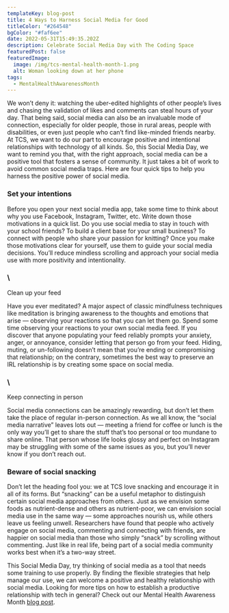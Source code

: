 ```yaml
---
templateKey: blog-post
title: 4 Ways to Harness Social Media for Good
titleColor: "#264548"
bgColor: "#faf6ee"
date: 2022-05-31T15:49:35.202Z
description: Celebrate Social Media Day with The Coding Space
featuredPost: false
featuredImage:
  image: /img/tcs-mental-health-month-1.png
  alt: Woman looking down at her phone
tags:
  - MentalHealthAwarenessMonth
---
```

We won’t deny it: watching the uber-edited highlights of other people’s lives and chasing the validation of likes and comments can steal hours of your day. That being said, social media can also be an invaluable mode of connection, especially for older people, those in rural areas, people with disabilities, or even just people who can’t find like-minded friends nearby. At TCS, we want to do our part to encourage positive and intentional relationships with technology of all kinds. So, this Social Media Day, we want to remind you that, with the right approach, social media can be a positive tool that fosters a sense of community. It just takes a bit of work to avoid common social media traps. Here are four quick tips to help you harness the positive power of social media.



### Set your intentions

Before you open your next social media app, take some time to think about why you use Facebook, Instagram, Twitter, etc. Write down those motivations in a quick list. Do you use social media to stay in touch with your school friends? To build a client base for your small business? To connect with people who share your passion for knitting? Once you make those motivations clear for yourself, use them to guide your social media decisions. You’ll reduce mindless scrolling and approach your social media use with more positivity and intentionality.

### \
Clean up your feed

Have you ever meditated? A major aspect of classic mindfulness techniques like meditation is bringing awareness to the thoughts and emotions that arise — observing your reactions so that you can let them go. Spend some time observing your reactions to your own social media feed. If you discover that anyone populating your feed reliably prompts your anxiety, anger, or annoyance, consider letting that person go from your feed. Hiding, muting, or un-following doesn’t mean that you’re ending or compromising that relationship; on the contrary, sometimes the best way to preserve an IRL relationship is by creating some space on social media.

### \
Keep connecting in person

Social media connections can be amazingly rewarding, but don’t let them take the place of regular in-person connection. As we all know, the “social media narrative” leaves lots out — meeting a friend for coffee or lunch is the only way you’ll get to share the stuff that’s too personal or too mundane to share online. That person whose life looks glossy and perfect on Instagram may be struggling with some of the same issues as you, but you’ll never know if you don’t reach out.

### Beware of social snacking

Don’t let the heading fool you: we at TCS love snacking and encourage it in all of its forms. But “snacking” can be a useful metaphor to distinguish certain social media approaches from others. Just as we envision some foods as nutrient-dense and others as nutrient-poor, we can envision social media use in the same way — some approaches nourish us, while others leave us feeling unwell. Researchers have found that people who actively engage on social media, commenting and connecting with friends, are happier on social media than those who simply “snack” by scrolling without commenting. Just like in real life, being part of a social media community works best when it’s a two-way street.





This Social Media Day, try thinking of social media as a tool that needs some training to use properly. By finding the flexible strategies that help manage our use, we can welcome a positive and healthy relationship with social media. Looking for more tips on how to establish a productive relationship with tech in general? Check out our Mental Health Awareness Month [blog post](https://www.thecodingspace.com/blog/2022-04-27-tech-yeah/).